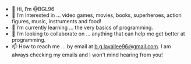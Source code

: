 - 👋 Hi, I’m @BGL96
- 👀 I’m interested in ... video games, movies, books, superheroes, action figures, music, instruments and food!
- 🌱 I’m currently learning ... the very basics of programming. 
- 💞️ I’m looking to collaborate on ... anything that can help me get better at programming.
- 📫 How to reach me ... by email at b.g.lavallee96@gmail.com. I am always checking my emails and I won't mind hearing from you! 

<!---
BGL96/BGL96 is a ✨ special ✨ repository because its `README.md` (this file) appears on your GitHub profile.
You can click the Preview link to take a look at your changes.
--->

